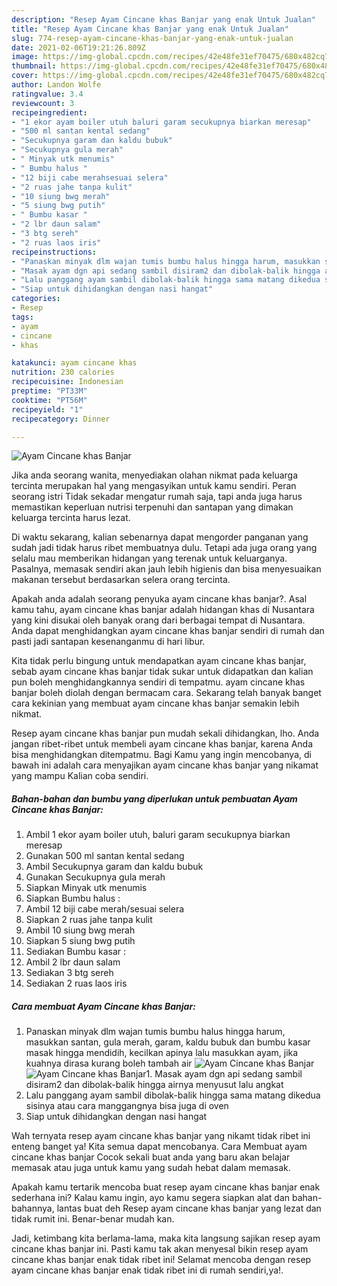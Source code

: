 ```yaml
---
description: "Resep Ayam Cincane khas Banjar yang enak Untuk Jualan"
title: "Resep Ayam Cincane khas Banjar yang enak Untuk Jualan"
slug: 774-resep-ayam-cincane-khas-banjar-yang-enak-untuk-jualan
date: 2021-02-06T19:21:26.809Z
image: https://img-global.cpcdn.com/recipes/42e48fe31ef70475/680x482cq70/ayam-cincane-khas-banjar-foto-resep-utama.jpg
thumbnail: https://img-global.cpcdn.com/recipes/42e48fe31ef70475/680x482cq70/ayam-cincane-khas-banjar-foto-resep-utama.jpg
cover: https://img-global.cpcdn.com/recipes/42e48fe31ef70475/680x482cq70/ayam-cincane-khas-banjar-foto-resep-utama.jpg
author: Landon Wolfe
ratingvalue: 3.4
reviewcount: 3
recipeingredient:
- "1 ekor ayam boiler utuh baluri garam secukupnya biarkan meresap"
- "500 ml santan kental sedang"
- "Secukupnya garam dan kaldu bubuk"
- "Secukupnya gula merah"
- " Minyak utk menumis"
- " Bumbu halus "
- "12 biji cabe merahsesuai selera"
- "2 ruas jahe tanpa kulit"
- "10 siung bwg merah"
- "5 siung bwg putih"
- " Bumbu kasar "
- "2 lbr daun salam"
- "3 btg sereh"
- "2 ruas laos iris"
recipeinstructions:
- "Panaskan minyak dlm wajan tumis bumbu halus hingga harum, masukkan santan, gula merah, garam, kaldu bubuk dan bumbu kasar masak hingga mendidih, kecilkan apinya lalu masukkan ayam, jika kuahnya dirasa kurang boleh tambah air"
- "Masak ayam dgn api sedang sambil disiram2 dan dibolak-balik hingga airnya menyusut lalu angkat"
- "Lalu panggang ayam sambil dibolak-balik hingga sama matang dikedua sisinya atau cara manggangnya bisa juga di oven"
- "Siap untuk dihidangkan dengan nasi hangat"
categories:
- Resep
tags:
- ayam
- cincane
- khas

katakunci: ayam cincane khas 
nutrition: 230 calories
recipecuisine: Indonesian
preptime: "PT33M"
cooktime: "PT56M"
recipeyield: "1"
recipecategory: Dinner

---
```



![Ayam Cincane khas Banjar](https://img-global.cpcdn.com/recipes/42e48fe31ef70475/680x482cq70/ayam-cincane-khas-banjar-foto-resep-utama.jpg)

Jika anda seorang wanita, menyediakan olahan nikmat pada keluarga tercinta merupakan hal yang mengasyikan untuk kamu sendiri. Peran seorang istri Tidak sekadar mengatur rumah saja, tapi anda juga harus memastikan keperluan nutrisi terpenuhi dan santapan yang dimakan keluarga tercinta harus lezat.

Di waktu  sekarang, kalian sebenarnya dapat mengorder panganan yang sudah jadi tidak harus ribet membuatnya dulu. Tetapi ada juga orang yang selalu mau memberikan hidangan yang terenak untuk keluarganya. Pasalnya, memasak sendiri akan jauh lebih higienis dan bisa menyesuaikan makanan tersebut berdasarkan selera orang tercinta. 



Apakah anda adalah seorang penyuka ayam cincane khas banjar?. Asal kamu tahu, ayam cincane khas banjar adalah hidangan khas di Nusantara yang kini disukai oleh banyak orang dari berbagai tempat di Nusantara. Anda dapat menghidangkan ayam cincane khas banjar sendiri di rumah dan pasti jadi santapan kesenanganmu di hari libur.

Kita tidak perlu bingung untuk mendapatkan ayam cincane khas banjar, sebab ayam cincane khas banjar tidak sukar untuk didapatkan dan kalian pun boleh menghidangkannya sendiri di tempatmu. ayam cincane khas banjar boleh diolah dengan bermacam cara. Sekarang telah banyak banget cara kekinian yang membuat ayam cincane khas banjar semakin lebih nikmat.

Resep ayam cincane khas banjar pun mudah sekali dihidangkan, lho. Anda jangan ribet-ribet untuk membeli ayam cincane khas banjar, karena Anda bisa menghidangkan ditempatmu. Bagi Kamu yang ingin mencobanya, di bawah ini adalah cara menyajikan ayam cincane khas banjar yang nikamat yang mampu Kalian coba sendiri.

<!--inarticleads1-->

##### Bahan-bahan dan bumbu yang diperlukan untuk pembuatan Ayam Cincane khas Banjar:

1. Ambil 1 ekor ayam boiler utuh, baluri garam secukupnya biarkan meresap
1. Gunakan 500 ml santan kental sedang
1. Ambil Secukupnya garam dan kaldu bubuk
1. Gunakan Secukupnya gula merah
1. Siapkan  Minyak utk menumis
1. Siapkan  Bumbu halus :
1. Ambil 12 biji cabe merah/sesuai selera
1. Siapkan 2 ruas jahe tanpa kulit
1. Ambil 10 siung bwg merah
1. Siapkan 5 siung bwg putih
1. Sediakan  Bumbu kasar :
1. Ambil 2 lbr daun salam
1. Sediakan 3 btg sereh
1. Sediakan 2 ruas laos iris




<!--inarticleads2-->

##### Cara membuat Ayam Cincane khas Banjar:

1. Panaskan minyak dlm wajan tumis bumbu halus hingga harum, masukkan santan, gula merah, garam, kaldu bubuk dan bumbu kasar masak hingga mendidih, kecilkan apinya lalu masukkan ayam, jika kuahnya dirasa kurang boleh tambah air
<img src="https://img-global.cpcdn.com/steps/9519bc5f6ebda8a1/160x128cq70/ayam-cincane-khas-banjar-langkah-memasak-1-foto.jpg" alt="Ayam Cincane khas Banjar"><img src="https://img-global.cpcdn.com/steps/efd2f0e89d9a5eda/160x128cq70/ayam-cincane-khas-banjar-langkah-memasak-1-foto.jpg" alt="Ayam Cincane khas Banjar">1. Masak ayam dgn api sedang sambil disiram2 dan dibolak-balik hingga airnya menyusut lalu angkat
1. Lalu panggang ayam sambil dibolak-balik hingga sama matang dikedua sisinya atau cara manggangnya bisa juga di oven
1. Siap untuk dihidangkan dengan nasi hangat




Wah ternyata resep ayam cincane khas banjar yang nikamt tidak ribet ini enteng banget ya! Kita semua dapat mencobanya. Cara Membuat ayam cincane khas banjar Cocok sekali buat anda yang baru akan belajar memasak atau juga untuk kamu yang sudah hebat dalam memasak.

Apakah kamu tertarik mencoba buat resep ayam cincane khas banjar enak sederhana ini? Kalau kamu ingin, ayo kamu segera siapkan alat dan bahan-bahannya, lantas buat deh Resep ayam cincane khas banjar yang lezat dan tidak rumit ini. Benar-benar mudah kan. 

Jadi, ketimbang kita berlama-lama, maka kita langsung sajikan resep ayam cincane khas banjar ini. Pasti kamu tak akan menyesal bikin resep ayam cincane khas banjar enak tidak ribet ini! Selamat mencoba dengan resep ayam cincane khas banjar enak tidak ribet ini di rumah sendiri,ya!.

